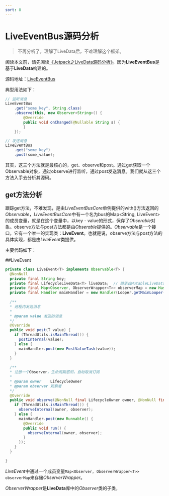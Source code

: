 ```yaml
---
sort: 8
---
```


# LiveEventBus源码分析

> 不再分析了，理解了LiveData后，不难理解这个框架。

阅读本文前，请先阅读[《Jetpack之LiveData源码分析》]({{site.base_url}}/源码分析系列/LiveEventBus源码分析.md)。因为**LiveEventBus**是基于**LiveData**构建的。

源码地址：[LiveEventBus](https://github.com/JeremyLiao/LiveEventBus)

典型用法如下：

```java
// 监听消息
LiveEventBus
	.get("some_key", String.class)
	.observe(this, new Observer<String>() {
	    @Override
	    public void onChanged(@Nullable String s) {
	    }
	});
```

```java
// 发送消息
LiveEventBus
	.get("some_key")
	.post(some_value);
```

其实，这三个方法就是最核心的，get、observe和post。通过get获取一个Observable对象，通过observe进行监听，通过post发送消息。我们就从这三个方法入手去分析其源码。



## get方法分析

跟踪get方法，不难发现，是由*LiveEventBusCore*单例提供的with()方法返回的*Observable*，*LiveEventBusCore*中有一个名为bus的Map<String, LiveEvent<Object>>的成员变量，就是在这个变量中，以key - value的形式，保存了*Obserable*对象。observe方法与post方法都是由*Obserable*提供的。*Observable*是一个接口，它有一个唯一的实现类：**LiveEvent**。也就是说，observe方法与post方法的具体实现，都是由*LiveEvent*类提供。

主要代码如下：

##LiveEvent 

```java
private class LiveEvent<T> implements Observable<T> {
  @NonNull
  private final String key;
  private final LifecycleLiveData<T> liveData;	// 继承自MutableLiveData，实现生命周期感知
  private final Map<Observer, ObserverWrapper<T>> observerMap = new HashMap<>(); // 存储ObserverWrapper对象
  private final Handler mainHandler = new Handler(Looper.getMainLooper()); // 便于切换到主线程
  
  /**
  * 进程内发送消息
  *
  * @param value 发送的消息
  */
  @Override
  public void post(T value) {
    if (ThreadUtils.isMainThread()) {
      postInternal(value);
    } else {
      mainHandler.post(new PostValueTask(value));
    }
  }
  
  /**
  * 注册一个Observer，生命周期感知，自动取消订阅
  *
  * @param owner    LifecycleOwner
  * @param observer 观察者
  */
  @Override
  public void observe(@NonNull final LifecycleOwner owner, @NonNull final Observer<T> observer) {
    if (ThreadUtils.isMainThread()) {
      observeInternal(owner, observer);
    } else {
      mainHandler.post(new Runnable() {
        @Override
        public void run() {
          observeInternal(owner, observer);
        }
      });
    }
  }
  
}
```

*LiveEvent*中通过一个成员变量`Map<Observer, ObserverWrapper<T>> observerMap`来存储*ObserverWrapper*。

*ObserverWrapper*是**LiveData**库中的*Observer*类的子类，